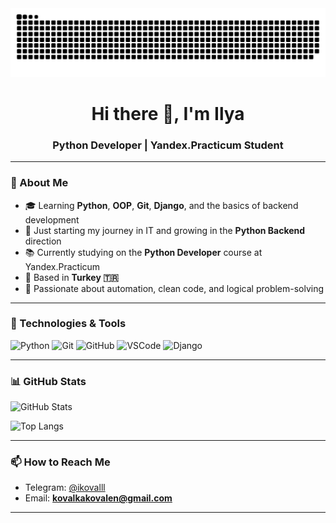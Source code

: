 <div align="center">

<picture>
  <source media="(prefers-color-scheme: dark)" srcset="https://github.com/ikovalll/ikovalll/blob/output/github-snake-dark.svg">
  <source media="(prefers-color-scheme: light)" srcset="https://github.com/ikovalll/ikovalll/blob/output/github-snake.svg">
  <img alt="github-snake" src="https://github.com/ikovalll/ikovalll/blob/output/github-snake.svg">
</picture>

</div>

<h1 align="center">Hi there 👋, I'm Ilya</h1>
<h3 align="center">Python Developer | Yandex.Practicum Student</h3>

---

### 🧠 About Me  
- 🎓 Learning **Python**, **OOP**, **Git**, **Django**, and the basics of backend development  
- 🚀 Just starting my journey in IT and growing in the **Python Backend** direction  
- 📚 Currently studying on the **Python Developer** course at Yandex.Practicum  
- 📍 Based in **Turkey 🇹🇷**  
- 💬 Passionate about automation, clean code, and logical problem-solving  

---

### 🧰 Technologies & Tools
![Python](https://img.shields.io/badge/Python-3776AB?style=for-the-badge&logo=python&logoColor=white)
![Git](https://img.shields.io/badge/Git-F05032?style=for-the-badge&logo=git&logoColor=white)
![GitHub](https://img.shields.io/badge/GitHub-181717?style=for-the-badge&logo=github&logoColor=white)
![VSCode](https://img.shields.io/badge/VS_Code-0078D4?style=for-the-badge&logo=visual-studio-code&logoColor=white)
![Django](https://img.shields.io/badge/Django-092E20?style=for-the-badge&logo=django&logoColor=white)


---

### 📊 GitHub Stats
![GitHub Stats](https://github-readme-stats.vercel.app/api?username=ikovalll&show_icons=true&theme=tokyonight&cache_seconds=1800)

![Top Langs](https://github-readme-stats.vercel.app/api/top-langs/?username=ikovalll&layout=compact&theme=tokyonight)

---

### 📫 How to Reach Me  
- Telegram: [@ikovalll](https://t.me/ikovalll)  
- Email: **kovalkakovalen@gmail.com**

---

